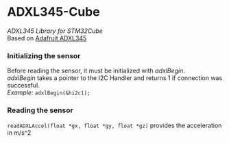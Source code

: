 # ADXL345-Cube
*ADXL345 Library for STM32Cube*\
Based on [Adafruit ADXL345](https://github.com/adafruit/Adafruit_ADXL345)

### Initializing the sensor
Before reading the sensor, it must be initialized with _adxlBegin_.\
_adxlBegin_ takes a pointer to the I2C Handler and returns 1 if connection was successful.\
_Example:_ `adxlBegin(&hi2c1);`

### Reading the sensor
`readADXLAccel(float *gx, float *gy, float *gz)` provides the acceleration in m/s^2 



